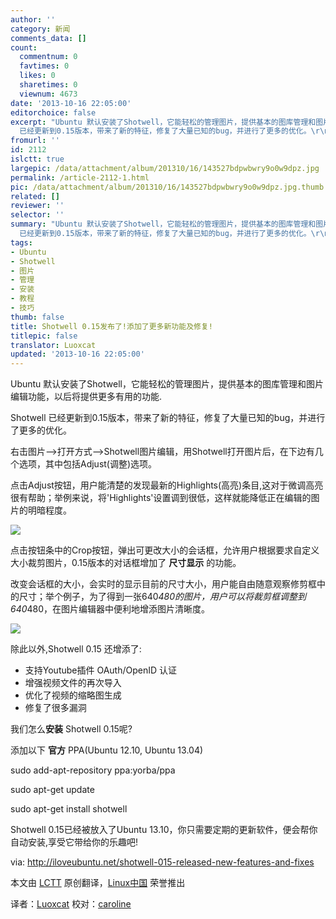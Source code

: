 ```yaml
---
author: ''
category: 新闻
comments_data: []
count:
  commentnum: 0
  favtimes: 0
  likes: 0
  sharetimes: 0
  viewnum: 4673
date: '2013-10-16 22:05:00'
editorchoice: false
excerpt: "Ubuntu 默认安装了Shotwell，它能轻松的管理图片，提供基本的图库管理和图片编辑功能，以后将提供更多有用的功能.\r\nShotwell
  已经更新到0.15版本，带来了新的特征，修复了大量已知的bug，并进行了更多的优化。\r\n右击图 ..."
fromurl: ''
id: 2112
islctt: true
largepic: /data/attachment/album/201310/16/143527bdpwbwry9o0w9dpz.jpg
permalink: /article-2112-1.html
pic: /data/attachment/album/201310/16/143527bdpwbwry9o0w9dpz.jpg.thumb.jpg
related: []
reviewer: ''
selector: ''
summary: "Ubuntu 默认安装了Shotwell，它能轻松的管理图片，提供基本的图库管理和图片编辑功能，以后将提供更多有用的功能.\r\nShotwell
  已经更新到0.15版本，带来了新的特征，修复了大量已知的bug，并进行了更多的优化。\r\n右击图 ..."
tags:
- Ubuntu
- Shotwell
- 图片
- 管理
- 安装
- 教程
- 技巧
thumb: false
title: Shotwell 0.15发布了!添加了更多新功能及修复!
titlepic: false
translator: Luoxcat
updated: '2013-10-16 22:05:00'
---
```


Ubuntu 默认安装了Shotwell，它能轻松的管理图片，提供基本的图库管理和图片编辑功能，以后将提供更多有用的功能.


Shotwell 已经更新到0.15版本，带来了新的特征，修复了大量已知的bug，并进行了更多的优化。


右击图片-->打开方式-->Shotwell图片编辑，用Shotwell打开图片后，在下边有几个选项，其中包括Adjust(调整)选项。


点击Adjust按钮，用户能清楚的发现最新的Highlights(高亮)条目,这对于微调高亮很有帮助；举例来说，将'Highlights'设置调到很低，这样就能降低正在编辑的图片的明暗程度。


 ![](/data/attachment/album/201310/16/143527bdpwbwry9o0w9dpz.jpg)


点击按钮条中的Crop按钮，弹出可更改大小的会话框，允许用户根据要求自定义大小裁剪图片，0.15版本的对话框增加了 **尺寸显示** 的功能。


改变会话框的大小，会实时的显示目前的尺寸大小，用户能自由随意观察修剪框中的尺寸；举个例子，为了得到一张640*480的图片，用户可以将裁剪框调整到640*480，在图片编辑器中便利地增添图片清晰度。


 ![](/data/attachment/album/201310/16/143529ox8b89d8tbnreev6.jpg)


除此以外,Shotwell 0.15 还增添了:


* 支持Youtube插件 OAuth/OpenID 认证
* 增强视频文件的再次导入
* 优化了视频的缩略图生成
* 修复了很多漏洞


我们怎么**安装** Shotwell 0.15呢?


添加以下 **官方** PPA(Ubuntu 12.10, Ubuntu 13.04)


sudo add-apt-repository ppa:yorba/ppa 


 


sudo apt-get update


sudo apt-get install shotwell


Shotwell 0.15已经被放入了Ubuntu 13.10，你只需要定期的更新软件，便会帮你自动安装,享受它带给你的乐趣吧!


 


via: <http://iloveubuntu.net/shotwell-015-released-new-features-and-fixes>


本文由 [LCTT](https://github.com/LCTT/TranslateProject) 原创翻译，[Linux中国](http://linux.cn/) 荣誉推出


译者：[Luoxcat](https://github.com/Luoxcat) 校对：[caroline](https://github.com/carolinewuyan)